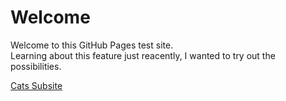# Welcome

Welcome to this GitHub Pages test site.  
Learning about this feature just reacently, I wanted to try out the possibilities.

[Cats Subsite](https://hanicrumbs.github.io/site/cats)
